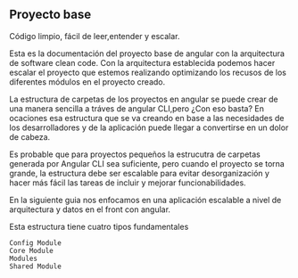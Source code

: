 ## Proyecto base
Código limpio, fácil de leer,entender y escalar.

Esta es la documentación del proyecto base de angular con la arquitectura de software clean code.
Con la arquitectura establecida podemos hacer escalar el proyecto que estemos realizando optimizando los recusos de los diferentes módulos 
en el proyecto creado.


La estructura de carpetas de los proyectos en angular se puede crear de una manera sencilla 
a tráves de angular CLI,pero ¿Con eso basta?
En ocaciones esa estructura que se va creando en base a las necesidades de los desarrolladores y de la aplicación puede 
llegar a convertirse en un dolor de cabeza.

Es probable que para proyectos pequeños la estrucutra de carpetas generada por Angular CLI sea suficiente, pero cuando el proyecto
se torna grande, la estructura debe ser escalable para evitar desorganización y hacer más fácil las tareas de incluir y mejorar funcionabilidades.


En la siguiente guia nos enfocamos en una aplicación escalable a nivel de arquitectura y datos en el front con angular.

Esta estructura tiene cuatro tipos fundamentales
    
    Config Module
    Core Module
    Modules
    Shared Module
    

